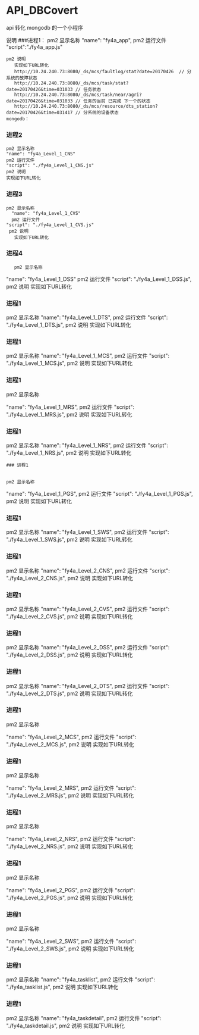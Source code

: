 # API_DBCovert
api 转化 mongodb 的一个小程序

说明
 ###进程1：
    pm2 显示名称
     "name": "fy4a_app",
    pm2 运行文件
     "script":"./fy4a_app.js"
     
    pm2 说明
       实现如下URL转化
       http://10.24.240.73:8080/_ds/mcs/faultlog/stat?date=20170426  // 分系统的故障状态 
       http://10.24.240.73:8080/_ds/mcs/task/stat?date=20170426&time=031033 // 任务状态 
       http://10.24.240.73:8080/_ds/mcs/task/near/agri?date=20170426&time=031033 // 任务的当前 已完成 下一个的状态
       http://10.24.240.73:8080/_ds/mcs/resource/dts_station?date=20170426&time=031417 // 分系统的设备状态
    mongodb：
    
    
       
	   
 ### 进程2
    pm2 显示名称
    "name": "fy4a_Level_1_CNS"
    pm2 运行文件
    "script": "./fy4a_Level_1_CNS.js"
    pm2 说明
    实现如下URL转化

### 进程3
 
    pm2 显示名称
      "name": "fy4a_Level_1_CVS"
      pm2 运行文件
    "script": "./fy4a_Level_1_CVS.js"
     pm2 说明
       实现如下URL转化

### 进程4
     
       pm2 显示名称
  "name": "fy4a_Level_1_DSS"
       pm2 运行文件
  "script": "./fy4a_Level_1_DSS.js",
  pm2 说明
       实现如下URL转化
   
 ### 进程1
   pm2 显示名称
  "name": "fy4a_Level_1_DTS",
       pm2 运行文件
  "script": "./fy4a_Level_1_DTS.js",
  pm2 说明
       实现如下URL转化
   
 ### 进程1
   pm2 显示名称
  "name": "fy4a_Level_1_MCS",
       pm2 运行文件
  "script": "./fy4a_Level_1_MCS.js",
  pm2 说明
       实现如下URL转化
 
 ### 进程1
   pm2 显示名称
 
  "name": "fy4a_Level_1_MRS",
       pm2 运行文件
  "script": "./fy4a_Level_1_MRS.js",
  pm2 说明
       实现如下URL转化
 
 ### 进程1
   pm2 显示名称
    "name": "fy4a_Level_1_NRS",
	     pm2 运行文件
  "script": "./fy4a_Level_1_NRS.js",
  pm2 说明
       实现如下URL转化
  
    ### 进程1
  
  
    pm2 显示名称
  "name": "fy4a_Level_1_PGS",
       pm2 运行文件
  "script": "./fy4a_Level_1_PGS.js",
  pm2 说明
       实现如下URL转化
   
 ### 进程1
   pm2 显示名称
  "name": "fy4a_Level_1_SWS",
       pm2 运行文件
  "script": "./fy4a_Level_1_SWS.js",
  pm2 说明
       实现如下URL转化
   
 ### 进程1
 
   pm2 显示名称
  "name": "fy4a_Level_2_CNS",
       pm2 运行文件
  "script": "./fy4a_Level_2_CNS.js",
  pm2 说明
       实现如下URL转化
   
 ### 进程1
   pm2 显示名称
  "name": "fy4a_Level_2_CVS",
       pm2 运行文件
  "script": "./fy4a_Level_2_CVS.js",
  pm2 说明
       实现如下URL转化
   
 ### 进程1
   pm2 显示名称
  "name": "fy4a_Level_2_DSS",
       pm2 运行文件
  "script": "./fy4a_Level_2_DSS.js",
  pm2 说明
       实现如下URL转化
  
  
   ### 进程1
 
   pm2 显示名称
  "name": "fy4a_Level_2_DTS",
       pm2 运行文件
  "script": "./fy4a_Level_2_DTS.js",
  pm2 说明
       实现如下URL转化
	   
   ### 进程1
   pm2 显示名称
 
  "name": "fy4a_Level_2_MCS",
       pm2 运行文件
  "script": "./fy4a_Level_2_MCS.js",
  pm2 说明
       实现如下URL转化
	   
   ### 进程1
   pm2 显示名称
 
  "name": "fy4a_Level_2_MRS",
       pm2 运行文件
  "script": "./fy4a_Level_2_MRS.js",
  pm2 说明
       实现如下URL转化
   
 ### 进程1  
 pm2 显示名称
 
  "name": "fy4a_Level_2_NRS",
       pm2 运行文件
  "script": "./fy4a_Level_2_NRS.js",
  pm2 说明
       实现如下URL转化
  
   ### 进程1
   pm2 显示名称
 
  "name": "fy4a_Level_2_PGS",
       pm2 运行文件
  "script": "./fy4a_Level_2_PGS.js",
  pm2 说明
       实现如下URL转化
	   
   ### 进程1
   pm2 显示名称
 
  "name": "fy4a_Level_2_SWS",
       pm2 运行文件
  "script": "./fy4a_Level_2_SWS.js",
  pm2 说明
       实现如下URL转化
   
 ### 进程1
   pm2 显示名称
  "name": "fy4a_tasklist",
       pm2 运行文件
  "script": "./fy4a_tasklist.js",
  pm2 说明
       实现如下URL转化
	   
 ### 进程1
   pm2 显示名称
  "name": "fy4a_taskdetail",
       pm2 运行文件
  "script": "./fy4a_taskdetail.js",
  pm2 说明
       实现如下URL转化
   
 

